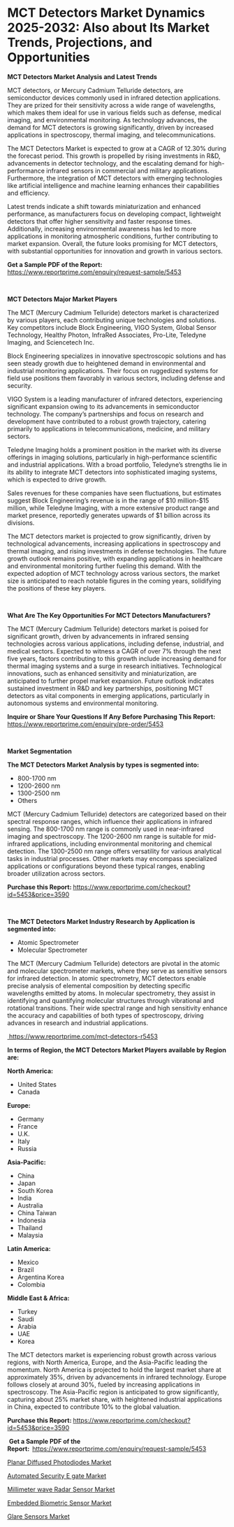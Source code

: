 <p><h1>MCT Detectors Market Dynamics 2025-2032: Also about Its Market Trends, Projections, and Opportunities</h1></p><p><strong>MCT Detectors Market Analysis and Latest Trends</strong></p>
<p><p>MCT detectors, or Mercury Cadmium Telluride detectors, are semiconductor devices commonly used in infrared detection applications. They are prized for their sensitivity across a wide range of wavelengths, which makes them ideal for use in various fields such as defense, medical imaging, and environmental monitoring. As technology advances, the demand for MCT detectors is growing significantly, driven by increased applications in spectroscopy, thermal imaging, and telecommunications.</p><p>The MCT Detectors Market is expected to grow at a CAGR of 12.30% during the forecast period. This growth is propelled by rising investments in R&D, advancements in detector technology, and the escalating demand for high-performance infrared sensors in commercial and military applications. Furthermore, the integration of MCT detectors with emerging technologies like artificial intelligence and machine learning enhances their capabilities and efficiency.</p><p>Latest trends indicate a shift towards miniaturization and enhanced performance, as manufacturers focus on developing compact, lightweight detectors that offer higher sensitivity and faster response times. Additionally, increasing environmental awareness has led to more applications in monitoring atmospheric conditions, further contributing to market expansion. Overall, the future looks promising for MCT detectors, with substantial opportunities for innovation and growth in various sectors.</p></p>
<p><strong>Get a Sample PDF of the Report:&nbsp;</strong> <a href="https://www.reportprime.com/enquiry/request-sample/5453?utm_campaign=102&utm_medium=2&utm_source=Github&utm_content=ia&utm_term=19032025&utm_id=mct-detectors">https://www.reportprime.com/enquiry/request-sample/5453</a></p>
<p>&nbsp;</p>
<p><strong>MCT Detectors Major Market Players</strong></p>
<p><p>The MCT (Mercury Cadmium Telluride) detectors market is characterized by various players, each contributing unique technologies and solutions. Key competitors include Block Engineering, VIGO System, Global Sensor Technology, Healthy Photon, InfraRed Associates, Pro-Lite, Teledyne Imaging, and Sciencetech Inc.</p><p>Block Engineering specializes in innovative spectroscopic solutions and has seen steady growth due to heightened demand in environmental and industrial monitoring applications. Their focus on ruggedized systems for field use positions them favorably in various sectors, including defense and security.</p><p>VIGO System is a leading manufacturer of infrared detectors, experiencing significant expansion owing to its advancements in semiconductor technology. The company’s partnerships and focus on research and development have contributed to a robust growth trajectory, catering primarily to applications in telecommunications, medicine, and military sectors.</p><p>Teledyne Imaging holds a prominent position in the market with its diverse offerings in imaging solutions, particularly in high-performance scientific and industrial applications. With a broad portfolio, Teledyne’s strengths lie in its ability to integrate MCT detectors into sophisticated imaging systems, which is expected to drive growth.</p><p>Sales revenues for these companies have seen fluctuations, but estimates suggest Block Engineering’s revenue is in the range of $10 million-$15 million, while Teledyne Imaging, with a more extensive product range and market presence, reportedly generates upwards of $1 billion across its divisions.</p><p>The MCT detectors market is projected to grow significantly, driven by technological advancements, increasing applications in spectroscopy and thermal imaging, and rising investments in defense technologies. The future growth outlook remains positive, with expanding applications in healthcare and environmental monitoring further fueling this demand. With the expected adoption of MCT technology across various sectors, the market size is anticipated to reach notable figures in the coming years, solidifying the positions of these key players.</p></p>
<p>&nbsp;</p>
<p><strong>What Are The Key Opportunities For MCT Detectors Manufacturers?</strong></p>
<p><p>The MCT (Mercury Cadmium Telluride) detectors market is poised for significant growth, driven by advancements in infrared sensing technologies across various applications, including defense, industrial, and medical sectors. Expected to witness a CAGR of over 7% through the next five years, factors contributing to this growth include increasing demand for thermal imaging systems and a surge in research initiatives. Technological innovations, such as enhanced sensitivity and miniaturization, are anticipated to further propel market expansion. Future outlook indicates sustained investment in R&D and key partnerships, positioning MCT detectors as vital components in emerging applications, particularly in autonomous systems and environmental monitoring.</p></p>
<p><strong>Inquire or Share Your Questions If Any Before Purchasing This Report:</strong> <a href="https://www.reportprime.com/enquiry/pre-order/5453?utm_campaign=102&utm_medium=2&utm_source=Github&utm_content=ia&utm_term=19032025&utm_id=mct-detectors">https://www.reportprime.com/enquiry/pre-order/5453</a></p>
<p>&nbsp;</p>
<p><strong>Market Segmentation</strong></p>
<p><strong>The MCT Detectors Market Analysis by types is segmented into:</strong></p>
<p><ul><li>800-1700 nm</li><li>1200-2600 nm</li><li>1300-2500 nm</li><li>Others</li></ul></p>
<p><p>MCT (Mercury Cadmium Telluride) detectors are categorized based on their spectral response ranges, which influence their applications in infrared sensing. The 800-1700 nm range is commonly used in near-infrared imaging and spectroscopy. The 1200-2600 nm range is suitable for mid-infrared applications, including environmental monitoring and chemical detection. The 1300-2500 nm range offers versatility for various analytical tasks in industrial processes. Other markets may encompass specialized applications or configurations beyond these typical ranges, enabling broader utilization across sectors.</p></p>
<p><strong>Purchase this Report:&nbsp;</strong><a href="https://www.reportprime.com/checkout?id=5453&price=3590&utm_campaign=102&utm_medium=2&utm_source=Github&utm_content=ia&utm_term=19032025&utm_id=mct-detectors">https://www.reportprime.com/checkout?id=5453&price=3590</a></p>
<p>&nbsp;</p>
<p><strong>The MCT Detectors Market Industry Research by Application is segmented into:</strong></p>
<p><ul><li>Atomic Spectrometer</li><li>Molecular Spectrometer</li></ul></p>
<p><p>The MCT (Mercury Cadmium Telluride) detectors are pivotal in the atomic and molecular spectrometer markets, where they serve as sensitive sensors for infrared detection. In atomic spectrometry, MCT detectors enable precise analysis of elemental composition by detecting specific wavelengths emitted by atoms. In molecular spectrometry, they assist in identifying and quantifying molecular structures through vibrational and rotational transitions. Their wide spectral range and high sensitivity enhance the accuracy and capabilities of both types of spectroscopy, driving advances in research and industrial applications.</p></p>
<p><a href="https://www.reportprime.com/mct-detectors-r5453?utm_campaign=102&utm_medium=2&utm_source=Github&utm_content=ia&utm_term=19032025&utm_id=mct-detectors">&nbsp;https://www.reportprime.com/mct-detectors-r5453</a></p>
<p><strong>In terms of Region, the MCT Detectors Market Players available by Region are:</strong></p>
<p>
    <p> <strong> North America: </strong>
        <ul>
            <li>United States</li>
            <li>Canada</li>
        </ul>
        </p> 
    <p> <strong> Europe: </strong>
        <ul>
            <li>Germany</li>
            <li>France</li>
            <li>U.K.</li>
            <li>Italy</li>
            <li>Russia</li>
        </ul>
        </p> 
    <p> <strong> Asia-Pacific: </strong>
        <ul>
            <li>China</li>
            <li>Japan</li>
            <li>South Korea</li>
            <li>India</li>
            <li>Australia</li>
            <li>China Taiwan</li>
            <li>Indonesia</li>
            <li>Thailand</li>
            <li>Malaysia</li>
        </ul>
        </p> 
    <p> <strong> Latin America: </strong>
        <ul>
            <li>Mexico</li>
            <li>Brazil</li>
            <li>Argentina Korea</li>
            <li>Colombia</li>
        </ul>
        </p> 
    <p> <strong> Middle East & Africa: </strong>
        <ul>
            <li>Turkey</li>
            <li>Saudi</li>
            <li>Arabia</li>
            <li>UAE</li>
            <li>Korea</li>
        </ul>
    </p>
    </p>
<p><p>The MCT detectors market is experiencing robust growth across various regions, with North America, Europe, and the Asia-Pacific leading the momentum. North America is projected to hold the largest market share at approximately 35%, driven by advancements in infrared technology. Europe follows closely at around 30%, fueled by increasing applications in spectroscopy. The Asia-Pacific region is anticipated to grow significantly, capturing about 25% market share, with heightened industrial applications in China, expected to contribute 10% to the global valuation.</p></p>
<p><strong>Purchase this Report: </strong><a href="https://www.reportprime.com/checkout?id=5453&price=3590&utm_campaign=102&utm_medium=2&utm_source=Github&utm_content=ia&utm_term=19032025&utm_id=mct-detectors">https://www.reportprime.com/checkout?id=5453&price=3590</a></p>
<p>&nbsp;<strong>Get a Sample PDF of the Report:&nbsp;&nbsp;</strong><a href="https://www.reportprime.com/enquiry/request-sample/5453?utm_campaign=102&utm_medium=2&utm_source=Github&utm_content=ia&utm_term=19032025&utm_id=mct-detectors">https://www.reportprime.com/enquiry/request-sample/5453</a></p>
<p><strong></strong></p>
<p><p><a href="https://github.com/giardafshaxb/Market-Research-Report-List-1/blob/main/planar-diffused-photodiodes-market.md?utm_campaign=102&utm_medium=2&utm_source=Github&utm_content=ia&utm_term=19032025&utm_id=mct-detectors">Planar Diffused Photodiodes Market</a></p><p><a href="https://github.com/haimamuirev8/Market-Research-Report-List-1/blob/main/automated-security-e-gate-market.md?utm_campaign=102&utm_medium=2&utm_source=Github&utm_content=ia&utm_term=19032025&utm_id=mct-detectors">Automated Security E gate Market</a></p><p><a href="https://github.com/alidibashagh/Market-Research-Report-List-1/blob/main/millimeter-wave-radar-sensor-market.md?utm_campaign=102&utm_medium=2&utm_source=Github&utm_content=ia&utm_term=19032025&utm_id=mct-detectors">Millimeter wave Radar Sensor Market</a></p><p><a href="https://github.com/ludongfomban/Market-Research-Report-List-1/blob/main/embedded-biometric-sensor-market.md?utm_campaign=102&utm_medium=2&utm_source=Github&utm_content=ia&utm_term=19032025&utm_id=mct-detectors">Embedded Biometric Sensor Market</a></p><p><a href="https://github.com/naulasulakr0/Market-Research-Report-List-1/blob/main/glare-sensors-market.md?utm_campaign=102&utm_medium=2&utm_source=Github&utm_content=ia&utm_term=19032025&utm_id=mct-detectors">Glare Sensors Market</a></p></p>